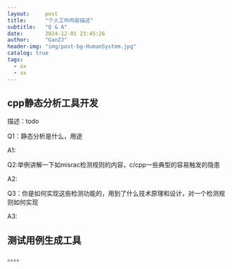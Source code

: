 ```yaml
---
layout:     post
title:      "个人工作内容描述"
subtitle:   "Q & A"
date:       2024-12-01 23:45:26
author:     "GanZJ"
header-img: "img/post-bg-HumanSystem.jpg"
catalog: true
tags:
  - xx
  - xx
---
```


## cpp静态分析工具开发

描述：todo

Q1：静态分析是什么，用途

A1:

Q2:举例讲解一下如misrac检测规则的内容，c/cpp一些典型的容易触发的隐患

A2:

Q3：你是如何实现这些检测功能的，用到了什么技术原理和设计，对一个检测规则如何实现

A3:

## 测试用例生成工具

。。。。

